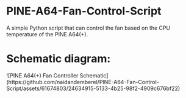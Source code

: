 # PINE-A64-Fan-Control-Script
A simple Python script that can control the fan based on the CPU temperature of the PINE A64(+).

<h1>Schematic diagram:</h1>
![PINE A64(+) Fan Controller Schematic](https://github.com/naidandemberel/PINE-A64-Fan-Control-Script/assets/61674803/24634915-5133-4b25-98f2-4909c676bf22)

